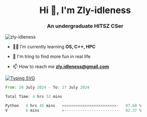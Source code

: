 <h1 align="center">Hi 👋, I'm Zly-idleness</h1>

<h3 align="center">An undergraduate HITSZ CSer</h3>

<p align="left"> <img src="https://komarev.com/ghpvc/?username=zly-idleness&label=Profile%20views&color=0e75b6&style=flat" alt="zly-idleness" /> </p>


- 👨‍💻 I’m currently learning **OS, C++, HPC**

- 🌱 I'm tring to find more fun in real life

- 📫 How to reach me **zly.idleness@gmail.com**



[![Typing SVG](https://readme-typing-svg.herokuapp.com?font=Fira+Code&pause=1000&width=435&lines=I+Maybe+Slow)](https://git.io/typing-svg)


<!--START_SECTION:waka-->

```rust
From: 20 July 2024 - To: 27 July 2024

Total Time: 4 hrs 52 mins

Python   4 hrs 45 mins   >>>>>>>>>>>>>>>>>>>>>>>>-   97.60 %
V        6 mins          >------------------------   02.37 %
```

<!--END_SECTION:waka-->


